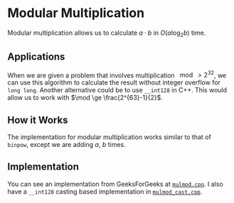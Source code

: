 # Modular Multiplication

Modular multiplication allows us to calculate $a\cdot b$ in $O(a\log_2{b})$ time.

## Applications

When we are given a problem that involves multiplication $\mod{\gt 2^32}$, we can use this algorithm to calculate the result without integer overflow for `long long`. Another alternative could be to use `__int128` in C++. This would allow us to work with $\mod \ge \frac{2^{63}-1}{2}$.

## How it Works

The implementation for modular multiplication works similar to that of `binpow`, except we are adding $a$, $b$ times.

## Implementation

You can see an implementation from GeeksForGeeks at [`mulmod.cpp`](./mulmod.cpp). I also have a `__int128` casting based implementation in [`mulmod_cast.cpp`](./mulmod_cast.cpp).
